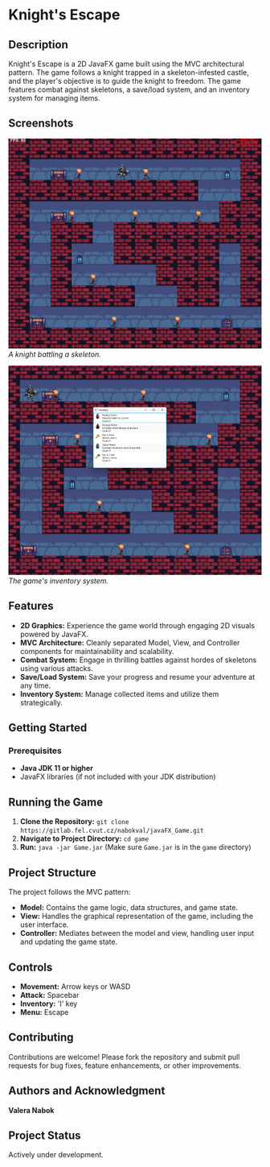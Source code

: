 # Knight's Escape

## Description

Knight's Escape is a 2D JavaFX game built using the MVC architectural pattern. The game follows a knight trapped in a skeleton-infested castle, and the player's objective is to guide the knight to freedom. The game features combat against skeletons, a save/load system, and an inventory system for managing items.

## Screenshots

![Screenshot 1](images/bait_png.png)  
*A knight battling a skeleton.*

![Screenshot 2](images/inventory.png)
*The game's inventory system.*

[//]: # (Optional: Add more screenshots with captions.)



## Features

* **2D Graphics:** Experience the game world through engaging 2D visuals powered by JavaFX.
* **MVC Architecture:** Cleanly separated Model, View, and Controller components for maintainability and scalability.
* **Combat System:** Engage in thrilling battles against hordes of skeletons using various attacks.
* **Save/Load System:** Save your progress and resume your adventure at any time.
* **Inventory System:** Manage collected items and utilize them strategically.



## Getting Started

### Prerequisites

* **Java JDK 11 or higher**
* JavaFX libraries (if not included with your JDK distribution)



## Running the Game

1. **Clone the Repository:** `git clone https://gitlab.fel.cvut.cz/nabokval/javaFX_Game.git`
2. **Navigate to Project Directory:** `cd game`
3. **Run:** `java -jar Game.jar`  (Make sure `Game.jar` is in the `game` directory)




## Project Structure

The project follows the MVC pattern:

* **Model:** Contains the game logic, data structures, and game state.
* **View:** Handles the graphical representation of the game, including the user interface.
* **Controller:** Mediates between the model and view, handling user input and updating the game state.


## Controls

* **Movement:** Arrow keys or WASD
* **Attack:** Spacebar
* **Inventory:** 'I' key
* **Menu:** Escape


## Contributing

Contributions are welcome! Please fork the repository and submit pull requests for bug fixes, feature enhancements, or other improvements.


## Authors and Acknowledgment

 **Valera Nabok**


## Project Status

Actively under development.